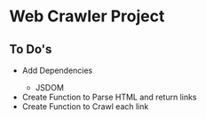 <h1>Web Crawler Project</h1>

<h2>To Do's</h2>
<ul>
<li>Add Dependencies</li>
    <ul><li>JSDOM</li></ul>
<li>Create Function to Parse HTML and return links</li>
<li>Create Function to Crawl each link</li>
</ul>